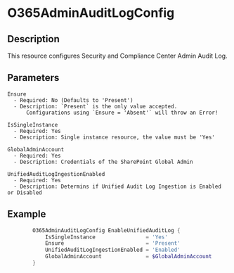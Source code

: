 # O365AdminAuditLogConfig

## Description

This resource configures Security and Compliance Center Admin Audit Log.

## Parameters

    Ensure
      - Required: No (Defaults to 'Present')
      - Description: `Present` is the only value accepted.
          Configurations using `Ensure = 'Absent'` will throw an Error!

    IsSingleInstance
      - Required: Yes
      - Description: Single instance resource, the value must be 'Yes'

    GlobalAdminAccount
      - Required: Yes
      - Description: Credentials of the SharePoint Global Admin

    UnifiedAuditLogIngestionEnabled
      - Required: Yes
      - Description: Determins if Unified Audit Log Ingestion is Enabled or Disabled

## Example

```PowerShell
        O365AdminAuditLogConfig EnableUnifiedAuditLog {
            IsSingleInstance                = 'Yes'
            Ensure                          = 'Present'
            UnifiedAuditLogIngestionEnabled = 'Enabled'
            GlobalAdminAccount              = $GlobalAdminAccount
        }
```
